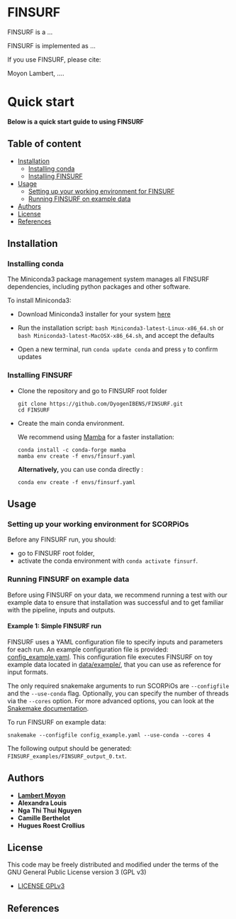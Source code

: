 # FINSURF 


 FINSURF is a ...

 FINSURF is implemented as ...


If you use FINSURF, please cite:

Moyon Lambert, ....

# Quick start

**Below is a quick start guide to using FINSURF**

## Table of content
  - [Installation](#installation)
    - [Installing conda](#installing-conda)
    - [Installing FINSURF](#installing-finsurf)
  - [Usage](#usage)
    - [Setting up your working environment for FINSURF](#setting-up-your-working-environment-for-finsurf)
    - [Running FINSURF on example data](#running-finsurf-on-example-data)
  - [Authors](#authors)
  - [License](#license)
  - [References](#references)

## Installation

### Installing conda

The Miniconda3 package management system manages all FINSURF dependencies, including python packages and other software.

To install Miniconda3:

- Download Miniconda3 installer for your system [here](https://docs.conda.io/en/latest/miniconda.html)

- Run the installation script: `bash Miniconda3-latest-Linux-x86_64.sh` or `bash Miniconda3-latest-MacOSX-x86_64.sh`, and accept the defaults

- Open a new terminal, run `conda update conda` and press `y` to confirm updates

### Installing FINSURF

- Clone the repository and go to FINSURF root folder
  ```
  git clone https://github.com/DyogenIBENS/FINSURF.git
  cd FINSURF
  ```

- Create the main conda environment.

  We recommend using [Mamba](https://github.com/mamba-org/mamba) for a faster installation:
  ```
  conda install -c conda-forge mamba
  mamba env create -f envs/finsurf.yaml
  ```

  **Alternatively,** you can use conda directly :
  ```
  conda env create -f envs/finsurf.yaml
  ```

## Usage

### Setting up your working environment for SCORPiOs

Before any FINSURF run, you should:
 - go to FINSURF root folder,
 - activate the conda environment with `conda activate finsurf`.

### Running FINSURF on example data

Before using FINSURF on your data, we recommend running a test with our example data to ensure that installation was successful and to get familiar with the pipeline, inputs and outputs.

#### Example 1: Simple FINSURF run

FINSURF uses a YAML configuration file to specify inputs and parameters for each run.
An example configuration file is provided: [config_example.yaml](config_example.yaml). This configuration file executes FINSURF on toy example data located in [data/example/](data/samples/), that you can use as reference for input formats.

The only required snakemake arguments to run SCORPiOs are `--configfile` and the `--use-conda` flag. Optionally, you can specify the number of threads via the `--cores` option. For more advanced options, you can look at the [Snakemake documentation](https://snakemake.readthedocs.io/en/stable/).

To run FINSURF on example data:

```
snakemake --configfile config_example.yaml --use-conda --cores 4
```

The following output should be generated:
`FINSURF_examples/FINSURF_output_0.txt`.


## Authors
* [**Lambert Moyon**](mailto:lambert.moyon@bio.ens.psl.eu)
* **Alexandra Louis**
* **Nga Thi Thui Nguyen**
* **Camille Berthelot**
* **Hugues Roest Crollius**

## License

This code may be freely distributed and modified under the terms of the GNU General Public License version 3 (GPL v3)
- [LICENSE GPLv3](LICENSE.txt)

## References

